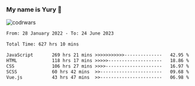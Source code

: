 ### My name is Yury 👋 
![codrwars](https://www.codewars.com/users/litury/badges/micro) 


<!--START_SECTION:waka-->

```txt
From: 28 January 2022 - To: 24 June 2023

Total Time: 627 hrs 10 mins

JavaScript       269 hrs 21 mins >>>>>>>>>>>--------------   42.95 %
HTML             118 hrs 17 mins >>>>>--------------------   18.86 %
CSS              106 hrs 27 mins >>>>---------------------   16.97 %
SCSS             60 hrs 42 mins  >>-----------------------   09.68 %
Vue.js           43 hrs 47 mins  >>-----------------------   06.98 %
```

<!--END_SECTION:waka-->

